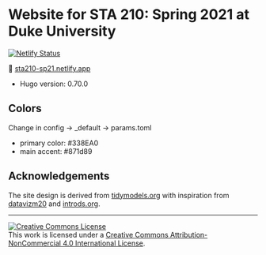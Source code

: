 # Website for STA 210: Spring 2021 at Duke University

[![Netlify Status](https://api.netlify.com/api/v1/badges/21070d0e-e12c-4685-9a83-d9144dd3a351/deploy-status)](https://app.netlify.com/sites/sta210-sp21/deploys)

:link:  [sta210-sp21.netlify.app](https://sta210-sp21.netlify.app)

- Hugo version: 0.70.0

## Colors

Change in config -> _default -> params.toml

- primary color: #338EA0
- main accent: #871d89

## Acknowledgements

The site design is derived from [tidymodels.org](https://www.tidymodels.org) with inspiration from [datavizm20](https://datavizm20.classes.andrewheiss.com) and [introds.org](https://introds.org/).

<hr> 

<a rel="license" href="http://creativecommons.org/licenses/by-nc/4.0/"><img alt="Creative Commons License" style="border-width:0" src="https://i.creativecommons.org/l/by-nc/4.0/88x31.png" /></a><br />This work is licensed under a <a rel="license" href="http://creativecommons.org/licenses/by-nc/4.0/">Creative Commons Attribution-NonCommercial 4.0 International License</a>.





